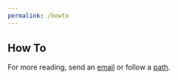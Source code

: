 ```yaml
---
permalink: /howto
---
```


## How To

For more reading, send an [email](mailto:more@millieons.org?subject=more&body=reading) or follow a [path](/n/paths).
